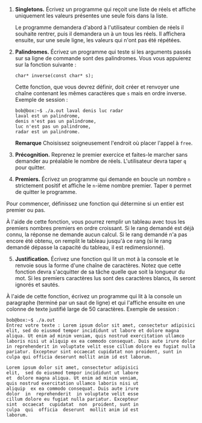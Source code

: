 1. **Singletons.** Écrivez un programme qui reçoit une liste de réels et affiche uniquement les valeurs présentes une seule fois dans la liste.

   Le programme demandera d'abord à l'utilisateur combien de réels il souhaite rentrer, puis il demandera un à un tous les réels. Il affichera ensuite, sur une seule ligne, les valeurs qui n'ont pas été répétées.

2. **Palindromes.** Écrivez un programme qui teste si les arguments passés sur sa ligne de commande sont des palindromes. Vous vous appuierez sur la fonction suivante :

   

   ```
   char* inverse(const char* s);
   ```

   

   Cette fonction, que vous devrez définir, doit créer et renvoyer une chaîne contenant les mêmes caractères que `s` mais en ordre inverse. Exemple de session :

   

   ```
   bob@box:~$ ./a.out laval denis luc radar
   laval est un palindrome,
   denis n'est pas un palindrome,
   luc n'est pas un palindrome,
   radar est un palindrome.
   ```

   

   **Remarque** Choisissez soigneusement l'endroit où placer l'appel à `free`.

3. **Précognition.** Reprenez le premier exercice et faites-le marcher sans demander au préalable le nombre de réels. L'utilisateur devra taper `q` pour quitter.

4.  **Premiers.** Écrivez un programme qui demande en boucle un nombre `n` strictement positif et affiche le `n`-ième nombre premier. Taper `0` permet de quitter le programme.

   Pour commencer, définissez une fonction qui détermine si un entier est premier ou pas.

   À l'aide de cette fonction, vous pourrez remplir un tableau avec tous les premiers nombres premiers en ordre croissant. Si le rang demandé est déjà connu, la réponse ne demande aucun calcul. Si le rang demandé n'a pas encore été obtenu, on remplit le tableau jusqu'à ce rang (si le rang demandé dépasse la capacité du tableau, il est redimensionné).

5.  **Justification.** Écrivez une fonction qui lit un mot à la console et le renvoie sous la forme d'une chaîne de caractères. Notez que cette fonction devra s'acquitter de sa tâche quelle que soit la longueur du mot. Si les premiers caractères lus sont des caractères blancs, ils seront ignorés et sautés.

   À l'aide de cette fonction, écrivez un programme qui lit à la console un paragraphe (terminé par un saut de ligne) et qui l'affiche ensuite en une colonne de texte justifié large de 50 caractères. Exemple de session :

   

   ```
   bob@box:~$ ./a.out
   Entrez votre texte : Lorem ipsum dolor sit amet, consectetur adipisici elit, sed do eiusmod tempor incididunt ut labore et dolore magna aliqua. Ut enim ad minim veniam, quis nostrud exercitation ullamco laboris nisi ut aliquip ex ea commodo consequat. Duis aute irure dolor in reprehenderit in voluptate velit esse cillum dolore eu fugiat nulla pariatur. Excepteur sint occaecat cupidatat non proident, sunt in culpa qui officia deserunt mollit anim id est laborum.
   
   Lorem ipsum dolor sit amet, consectetur adipisici
   elit,  sed do eiusmod tempor incididunt ut labore
   et  dolore magna aliqua. Ut enim ad minim veniam,
   quis nostrud exercitation ullamco laboris nisi ut
   aliquip  ex ea commodo consequat. Duis aute irure
   dolor  in  reprehenderit  in voluptate velit esse
   cillum dolore eu fugiat nulla pariatur. Excepteur
   sint  occaecat  cupidatat  non  proident, sunt in
   culpa  qui  officia  deserunt  mollit anim id est
   laborum.
   ```

   
